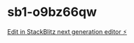 # sb1-o9bz66qw

[Edit in StackBlitz next generation editor ⚡️](https://stackblitz.com/~/github.com/bhismatimsina/sb1-o9bz66qw)